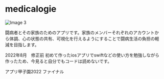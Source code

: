 # medicalogie

![Image 3](https://github.com/22yuzu/medicalogie1/assets/109449947/c2647db5-2f56-4d1d-b1d7-92aa4eb73479)

闘病者とその家族のためのアプリです。家族のメンバーそれぞれのアカウントから体調、心の状態の共有、可視化を行えるようにすることで闘病生活の負担の軽減を目指します。

2022年8月　修正前
初めて作ったiosアプリでswiftなどの使い方を勉強しながら作ったため、今見ると自分でもコードは読めないです。

アプリ甲子園2022 ファイナル
